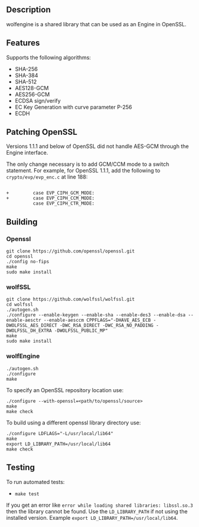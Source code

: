 
## Description

wolfengine is a shared library that can be used as an Engine in OpenSSL.

## Features

Supports the following algorithms:

* SHA-256
* SHA-384
* SHA-512
* AES128-GCM
* AES256-GCM
* ECDSA sign/verify
* EC Key Generation with curve parameter P-256
* ECDH

## Patching OpenSSL

Versions 1.1.1 and below of OpenSSL did not handle AES-GCM through the Engine 
interface.

The only change necessary is to add GCM/CCM mode to a switch statement.
For example, for OpenSSL 1.1.1, add the following to `crypto/evp/evp_enc.c` at
line 188:

```

+         case EVP_CIPH_GCM_MODE:
+         case EVP_CIPH_CCM_MODE:
          case EVP_CIPH_CTR_MODE:
```

## Building

### Openssl

```
git clone https://github.com/openssl/openssl.git
cd openssl
./config no-fips
make
sudo make install
```

### wolfSSL

```
git clone https://github.com/wolfssl/wolfssl.git
cd wolfssl
./autogen.sh
./configure --enable-keygen --enable-sha --enable-des3 --enable-dsa --enable-aesctr --enable-aesccm CPPFLAGS="-DHAVE_AES_ECB -DWOLFSSL_AES_DIRECT -DWC_RSA_DIRECT -DWC_RSA_NO_PADDING -DWOLFSSL_DH_EXTRA -DWOLFSSL_PUBLIC_MP"
make
sudo make install
```

### wolfEngine

```
./autogen.sh
./configure
make
```

To specify an OpenSSL repository location use:

```
./configure --with-openssl=<path/to/openssl/source>
make
make check
```

To build using a different openssl library directory use:

```
./configure LDFLAGS="-L/usr/local/lib64"
make
export LD_LIBRARY_PATH=/usr/local/lib64
make check
```

## Testing

To run automated tests:

* `make test`

If you get an error like `error while loading shared libraries: libssl.so.3` then the library cannot be found. Use the `LD_LIBRARY_PATH` if not using the installed version. Example `export LD_LIBRARY_PATH=/usr/local/lib64`.
